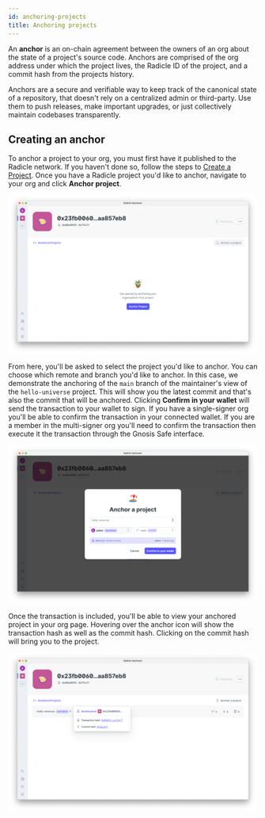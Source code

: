 ```yaml
---
id: anchoring-projects
title: Anchoring projects
---
```


An **anchor** is an on-chain agreement between the owners of an org about the state of a project's source code. Anchors are comprised of the org address under which the project lives, the Radicle ID of the project, and a commit hash from the projects history.

Anchors are a secure and verifiable way to keep track of the canonical state of a repository, that doesn't rely on a centralized admin or third-party. Use them to push releases, make important upgrades, or just collectively maintain codebases transparently.

## Creating an anchor

To anchor a project to your org, you must first have it published to the Radicle network. If you haven't done so, follow the steps to [Create
a Project][cp]. Once you have a Radicle project you'd like to anchor, navigate to your org and click **Anchor project**.

![Anchor a project][ap]

From here, you'll be asked to select the project you'd like to anchor. You can choose which remote and branch you'd like to anchor. In this case, we demonstrate the anchoring of the `main` branch of the maintainer's view of the `hello-universe` project. This will show you the latest commit and that's also the commit that will be anchored. Clicking **Confirm in your wallet** will send the transaction to your wallet to sign. If you have a single-signer org you'll be able to confirm the transaction in your connected wallet. If you are a member in the multi-signer org you'll need to confirm the transaction then execute it the transaction through the Gnosis Safe interface.

![Choose a peer and branch][ap1]

Once the transaction is included, you'll be able to view your anchored project in your org page. Hovering over the anchor icon will show the transaction hash as well as the commit hash. Clicking on the commit hash will bring you to the project.

![Anchor hash][ap2]

[cp]: using-radicle/creating-projects

[ap]: /img/anchor-a-project.png
[ap1]: /img/select-a-branch.png
[ap2]: /img/anchor-hash.png
